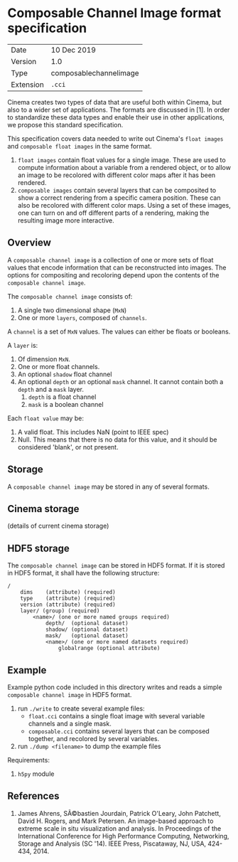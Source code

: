 # Composable Channel Image format specification


|  |  |
|--|--|
| Date    | 10 Dec 2019 |
| Version | 1.0 |
| Type    | composablechannelimage |
| Extension | `.cci` |

Cinema creates two types of data that are useful both within Cinema, but also to a wider set of applications. The formats are discussed in [1]. In order to standardize these data types and enable their use in other applications, we propose this standard specification.

This specification covers data needed to write out Cinema's `float images` and `composable float images` in the same format.

1. `float images` contain float values for a single image. These are used to compute information about a variable from a rendered object, or to allow an image to be recolored with different color maps after it has been rendered. 
1. `composable images` contain several layers that can be composited to show a correct rendering from a specific camera position. These can also be recolored with different color maps. Using a set of these images, one can turn on and off different parts of a rendering, making the resulting image more interactive.

## Overview

A `composable channel image` is a collection of one or more sets of float values that encode information that can be reconstructed into images. The options for compositing and recoloring depend upon the contents of the `composable channel image`.

The `composable channel image` consists of: 

1. A single two dimensional shape (`MxN`)
1. One or more `layers`, composed of `channels`.

A `channel` is a set of `MxN` values. The values can either be floats or booleans. 

A `layer` is:

1. Of dimension `MxN`.
1. One or more float channels. 
1. An optional `shadow` float channel
1. An optional `depth` or an optional `mask` channel. It cannot contain both a `depth` and a `mask` layer. 
    1. `depth` is a float channel
    1. `mask` is a boolean channel 

Each `float value` may be:

1. A valid float. This includes NaN (point to IEEE spec)
1. Null. This means that there is no data for this value, and it should be considered 'blank', or not present. 

## Storage

A `composable channel image` may be stored in any of several formats.

## Cinema storage

(details of current cinema storage)

## HDF5 storage

The `composable channel image` can be stored in HDF5 format. If it is stored in HDF5 format, it shall have the following structure:

```
/
    dims    (attribute) (required)
    type    (attribute) (required)
    version (attribute) (required)
    layer/ (group) (required)
        <name>/ (one or more named groups required)
            depth/  (optional dataset)
            shadow/ (optional dataset)
            mask/   (optional dataset)
            <name>/ (one or more named datasets required) 
                globalrange (optional attribute)
```

## Example

Example python code included in this directory writes and reads a simple `composable channel image` in HDF5 format.

1. run `./write` to create several example files:
    - `float.cci` contains a single float image with several variable channels and a single mask.
    - `composable.cci` contains several layers that can be composed together, and recolored by several variables.  
1. run `./dump <filename>` to dump the example files


Requirements:

1. `h5py` module

## References

1. James Ahrens, SÃ©bastien Jourdain, Patrick O'Leary, John Patchett, David H. Rogers, and Mark Petersen. An image-based approach to extreme scale in situ visualization and analysis. In Proceedings of the International Conference for High Performance Computing, Networking, Storage and Analysis (SC '14). IEEE Press, Piscataway, NJ, USA, 424-434, 2014.
